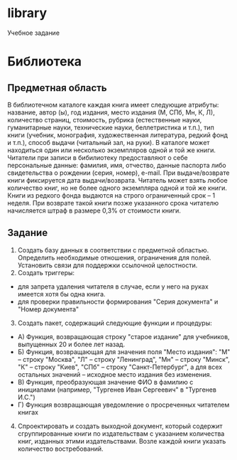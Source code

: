 # library
Учебное задание


# Библиотека
## Предметная область
В библиотечном каталоге каждая книга имеет следующие 
атрибуты: название, автор (ы), год издания, место издания (М, СПб, Мн, К, Л), количество 
страниц, стоимость, рубрика (естественные науки, гуманитарные науки, технические 
науки, беллетристика и т.п.), тип книги (учебник, монография, художественная литература, 
редкий фонд и т.п.), способ выдачи (читальный зал, на руки). В каталоге может находиться 
один или несколько экземпляров одной и той же книги. Читатели при записи в бибилиотеку 
предоставляют о себе персональные данные: фамилия, имя, отчество, данные паспорта либо 
свидетельства о рождении (серия, номер), e-mail. При выдаче/возврате книги фиксируется 
дата выдачи/возврата. Читатель может взять любое количество книг, но не более одного 
экземпляра одной и той же книги. Книги из редкого фонда выдаются на строго ограниченный 
срок – 1 неделя. При возврате такой книги позже указанного срока читателю начисляется 
штраф в размере 0,3% от стоимости книги.

## Задание
1. Создать базу данных в соответствии с предметной областью. Определить необходимые 
отношения, ограничения для полей. Установить связи для поддержки ссылочной 
целостности.
2. Создать триггеры:
 - для запрета удаления читателя в случае, если у него на руках имеется хотя бы одна 
книга.
 - для проверки правильности формирования "Серия документа" и "Номер документа"
3. Создать пакет, содержащий следующие функции и процедуры:
- А) Функция, возвращающая строку "старое издание" для учебников, выпущенных 20 и 
более лет назад.
- Б) Функция, возвращающая для значения поля "Место издания":
"М" – строку "Москва",
"Л" – строку "Ленинград",
"Мн" – строку "Минск",
"К" – строку "Киев",
"СПб" – строку "Санкт-Петербург",
а для всех остальных значений – исходное место издания без изменения.
- В) Функция, преобразующая значение ФИО в фамилию с инициалами (например, 
"Тургенев Иван Сергеевич" в "Тургенев И.С.")
- Г) Функция возвращающая уведомление о просреченных читателем книгах
4. Спроектировать и создать выходной документ, который содержит 
сгруппированные книги по издательствам с указанием количества книг, изданных этими 
издательствами. Возле каждой книги указать количество востребований.
